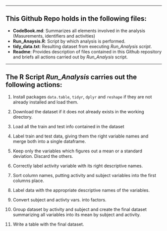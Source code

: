 ***
## This Github Repo holds in the following files:

* **CodeBook.md**: Summarizes all elements involved in the analysis (Masurements, identifiers and activities)
* **Run_Anaysis.R**: Script by which analysis is performed.
* **tidy_data.txt**: Resulting dataset from executing *Run_Analysis script*.
* **Readme**: Provides description of files contained in this Github repository and briefs all actions carried out by *Run_Analysis* script.

***

## The R Script *Run_Analysis* carries out the following actions:

1. Install packages ```data.table```, ```tidyr```, ```dplyr``` and ```reshape``` if they are not already installed and load them.

2. Download the dataset if it does not already exists in the working directory.

3. Load all the train and test info contained in the dataset

4. Label train and test data, giving them the right variable names and merge both into a single dataframe.

5. Keep only the variables which figures out a mean or a standard deviation. Discard the others.

6. Correctly label activity variable with its right descriptive names.

7. Sort column names, putting activity and subject variables into the first columns place.

8. Label data with the appropriate descriptive names of the variables.

9. Convert subject and activty vars. into factors.

10. Group dataset by activity and subject and create the final dataset summarizing all variables into its mean by subject and activity.

11. Write a table with the final dataset.
